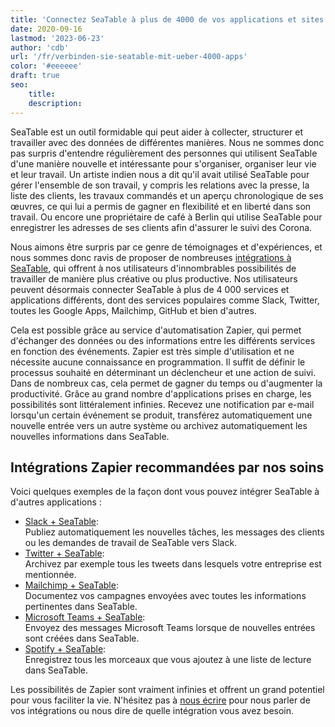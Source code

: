 ```yaml
---
title: 'Connectez SeaTable à plus de 4000 de vos applications et sites web préférés'
date: 2020-09-16
lastmod: '2023-06-23'
author: 'cdb'
url: '/fr/verbinden-sie-seatable-mit-ueber-4000-apps'
color: '#eeeeee'
draft: true
seo:
    title:
    description:
---
```


SeaTable est un outil formidable qui peut aider à collecter, structurer et travailler avec des données de différentes manières. Nous ne sommes donc pas surpris d'entendre régulièrement des personnes qui utilisent SeaTable d'une manière nouvelle et intéressante pour s'organiser, organiser leur vie et leur travail. Un artiste indien nous a dit qu'il avait utilisé SeaTable pour gérer l'ensemble de son travail, y compris les relations avec la presse, la liste des clients, les travaux commandés et un aperçu chronologique de ses œuvres, ce qui lui a permis de gagner en flexibilité et en liberté dans son travail. Ou encore une propriétaire de café à Berlin qui utilise SeaTable pour enregistrer les adresses de ses clients afin d'assurer le suivi des Corona.

Nous aimons être surpris par ce genre de témoignages et d'expériences, et nous sommes donc ravis de proposer de nombreuses [intégrations à SeaTable](/fr/integrations/), qui offrent à nos utilisateurs d'innombrables possibilités de travailler de manière plus créative ou plus productive. Nos utilisateurs peuvent désormais connecter SeaTable à plus de 4 000 services et applications différents, dont des services populaires comme Slack, Twitter, toutes les Google Apps, Mailchimp, GitHub et bien d'autres.

Cela est possible grâce au service d'automatisation Zapier, qui permet d'échanger des données ou des informations entre les différents services en fonction des événements. Zapier est très simple d'utilisation et ne nécessite aucune connaissance en programmation. Il suffit de définir le processus souhaité en déterminant un déclencheur et une action de suivi. Dans de nombreux cas, cela permet de gagner du temps ou d'augmenter la productivité. Grâce au grand nombre d'applications prises en charge, les possibilités sont littéralement infinies. Recevez une notification par e-mail lorsqu'un certain événement se produit, transférez automatiquement une nouvelle entrée vers un autre système ou archivez automatiquement les nouvelles informations dans SeaTable.

## Intégrations Zapier recommandées par nos soins

Voici quelques exemples de la façon dont vous pouvez intégrer SeaTable à d'autres applications :

- [Slack + SeaTable](https://seatable.io/fr/integrations/slack/):  
   Publiez automatiquement les nouvelles tâches, les messages des clients ou les demandes de travail de SeaTable vers Slack.
- [Twitter + SeaTable](https://seatable.io/fr/integrations/):  
   Archivez par exemple tous les tweets dans lesquels votre entreprise est mentionnée.
- [Mailchimp + SeaTable](https://seatable.io/fr/integrations/):  
   Documentez vos campagnes envoyées avec toutes les informations pertinentes dans SeaTable.
- [Microsoft Teams + SeaTable](https://zapier.com/apps/seatable/integrations/microsoft-teams):  
   Envoyez des messages Microsoft Teams lorsque de nouvelles entrées sont créées dans SeaTable.
- [Spotify + SeaTable](https://zapier.com/apps/seatable/integrations/spotify):  
   Enregistrez tous les morceaux que vous ajoutez à une liste de lecture dans SeaTable.

Les possibilités de Zapier sont vraiment infinies et offrent un grand potentiel pour vous faciliter la vie. N'hésitez pas à [nous écrire](/fr/contact/) pour nous parler de vos intégrations ou nous dire de quelle intégration vous avez besoin.
